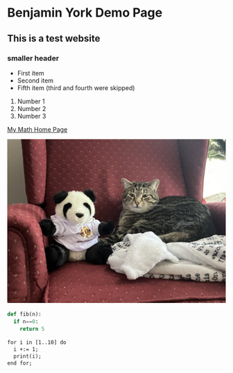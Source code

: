 # Benjamin York Demo Page
## This is a test website
### smaller header

- First item
- Second item
- Fifth item (third and fourth were skipped)

1. Number 1
2. Number 2
3. Number 3

[My Math Home Page](https://benjamin-york.github.io/)

![An Image](./IMG_0287.jpeg)

``` python
def fib(n):
  if n==0:
    return 5
```

``` magma
for i in [1..10] do
  i +:= 1;
  print(i);
end for;
```
